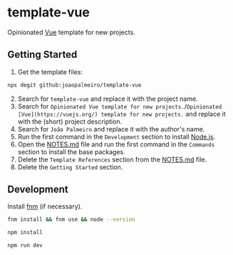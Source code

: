 # template-vue

Opinionated [Vue](https://vuejs.org/) template for new projects.

## Getting Started

1. Get the template files:

```bash
npx degit github:joaopalmeiro/template-vue
```

2. Search for `template-vue` and replace it with the project name.
3. Search for `Opinionated Vue template for new projects.`/`Opinionated [Vue](https://vuejs.org/) template for new projects.` and replace it with the (short) project description.
4. Search for `João Palmeiro` and replace it with the author's name.
5. Run the first command in the `Development` section to install [Node.js](https://nodejs.org/en).
6. Open the [NOTES.md](NOTES.md) file and run the first command in the `Commands` section to install the base packages.
7. Delete the `Template References` section from the [NOTES.md](NOTES.md) file.
8. Delete the `Getting Started` section.

## Development

Install [fnm](https://github.com/Schniz/fnm) (if necessary).

```bash
fnm install && fnm use && node --version
```

```bash
npm install
```

```bash
npm run dev
```
